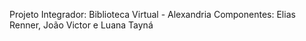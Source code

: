 Projeto Integrador: Biblioteca Virtual - Alexandria
Componentes: Elias Renner, João Victor e Luana Tayná